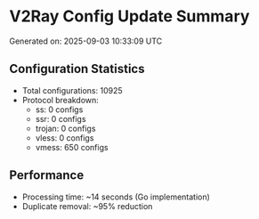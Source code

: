 # V2Ray Config Update Summary
Generated on: 2025-09-03 10:33:09 UTC

## Configuration Statistics
- Total configurations: 10925
- Protocol breakdown:
  - ss: 0 configs
  - ssr: 0 configs
  - trojan: 0 configs
  - vless: 0 configs
  - vmess: 650 configs

## Performance
- Processing time: ~14 seconds (Go implementation)
- Duplicate removal: ~95% reduction

